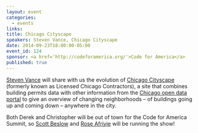 ```yaml
---
layout: event
categories: 
  - events
links:
title: Chicago Cityscape
speakers: Steven Vance, Chicago Cityscape
date: 2014-09-23T18:00:00-05:00
event_id: 124
sponsor: <a href='http://codeforamerica.org/'>Code for America</a>
published: true
---
```


[Steven Vance](https://twitter.com/stevevance) will share with us the evolution of [Chicago Cityscape](http://www.chicagocityscape.com/) (formerly known as Licensed Chicago Contractors), a site that combines building permits data with other information from the [Chicago open data portal](https://data.cityofchicago.org/) to give an overview of changing neighborhoods – of buildings going up and coming down – anywhere in the city.

Both Derek and Christopher will be out of town for the Code for America Summit, so [Scott Beslow](https://twitter.com/sbeslow) and [Rose Afriyie](https://twitter.com/RoseSerwah) will be running the show!
